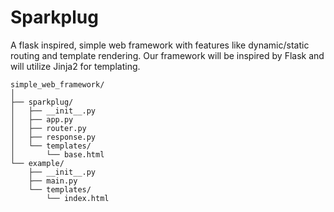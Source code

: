# Sparkplug
A flask inspired, simple web framework with features like dynamic/static routing and template rendering. Our framework will be inspired by Flask and will utilize Jinja2 for templating.

```
simple_web_framework/
│
├── sparkplug/
│   ├── __init__.py
│   ├── app.py
│   ├── router.py
│   ├── response.py
│   └── templates/
│       └── base.html
└── example/
    ├── __init__.py
    ├── main.py
    └── templates/
        └── index.html
```
